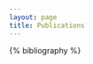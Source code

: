 ```yaml
---
layout: page
title: Publications
---
```


<div id="collapsible-bib">
</div>

<div id="collapsible-bib-gen">

{% bibliography %}

</div>

<!-- !! THIS MUST BE INCLUDED IN ANY FILE THAT CALLS `{{ bibliography }}` !! -->
<script type="text/javascript">
    // - Add pertinent css ----
    var styles = `
    /* COLLAPSIBLE ITEM STUFF */

    .collapsible-bib-entry {
        margin-bottom: 8px;
    }

    /* Style the button that is used to open and close the collapsible content */
    .collapsible-bib-btn {
        background-color: #4B6C86;
        color: white;
        cursor: pointer;
        padding: 8px;
        width: 100%;
        border: none;
        text-align: left;
        outline: none;
    }

    .collapsible-bib-authors {
        font-style: italic;
        font-size: 10pt;
        text-transform: capitalize;
        margin-bottom: 0;
        padding-bottom: 0;
    }
    .collapsible-bib-title {
        font-size: 12pt;
        overflow-wrap: break-word;
        text-transform: capitalize;
        color: white;
        margin-bottom: 0;
        padding-bottom: 0;
    }

    /* Add a background color to the button if it is clicked on (add the .active class with JS), and when you move the mouse over it (hover) */
    .collapsible-bib-btn:hover {
        background-color: #ccc;
    }

    .collapsible-bib-active {
        background-color: #204765;
    }

    /* Style the collapsible content. Note: hidden by default */
    .collapsible-bib-content {
        padding: 2px 8px;
        overflow: hidden;
        background-color: #5d7a9151;
        color: black;
        max-height: 0;
        transition: max-height 0.2s ease-out;
    }

    /* Add icon  */
    .collapsible-bib-btn:after {
        content: url({{ "/images/cite.svg" | absolute_url }});
        color: white;
        float: right;
        margin-left: 5px;
        fill: none;
        -webkit-transition: -webkit-transform 1s ease-in-out;
        -ms-transition: -ms-transform 1s ease-in-out;
        transition: transform 1s ease-in-out;
    }

    .collapsible-bib-active:after,
    .collapsible-bib-btn:hover:after {
        transform: rotate(180deg);
        -ms-transform: rotate(180deg);
        -webkit-transform: rotate(180deg);
    }

    .collapsible-bib-active:after {
        fill: white;
    }

    div.collapsible-bib-bibtex {
        padding: 6pt 2pt 2pt 2pt;
    }
    div.collapsible-bib-bibtex > pre {
        border: 1px #204765;
        padding: 2pt;
        background-color: #f7e99cd7;
    }
    `
    var styleSheet = document.createElement("style")
    styleSheet.type = "text/css"
    styleSheet.innerText = styles
    document.head.appendChild(styleSheet)


    // // - Extract Bib entries from list ----
    // var genDiv = document.getElementById("collapsible-bib-gen");
    // var outDiv = document.getElementById("collapsible-bib");
    // var all_entries = document.getElementsByClassName("collapsible-bib");
    // var headerElements = genDiv.getElementsByTagName("h2");
    
    // var headers = [];
    // for (var elem of headerElements) {
    //     headers.push(elem.textContent);
    // }
    // years.sort();

    // for (var y of years) {
    //     var year_entries = all_entries.getElementsByClassName("collapsible-bib-entry-year-"+y);
    //     var secDiv = document.createElement("div");
    //     secDiv.id = "collapsible-bib-section-year-"+y;
    //     secDiv.classList.push("collapsible-bib-section");
    //     outDiv.children.appendChild(secDiv);
    //     var secHeader = document.createElement("h2");
    //     secHeader.textContent = y;
    //     outDiv.children.appendChild(secHeader);
    //     for (var e of year_entries) {
    //         outDiv.children.appendChild(e);
    //     }
    // }
    // genDiv.innerHTML = '';


    // - Modify all pertinent collapsible elements ----
    // var coll = document.getElementsByClassName("collapsible-bib-btn");
    // var i;
    //
    // for (i = 0; i < coll.length; i++) {
    //     coll[i].addEventListener("click", function () {
    //         this.classList.toggle("collapsible-bib-active");
    //         var content = this.nextElementSibling;
    //         if (content.style.maxHeight) {
    //             content.style.maxHeight = null;
    //         } else {
    //             content.style.maxHeight = content.scrollHeight + "px";
    //         }
    //     });
    // }

    function collapsible_bib_btn_onClick(key) {
        var btn = document.getElementById("collapsible-bib-btn-"+key);
        btn.classList.toggle("collapsible-bib-active");
        // var content = btn.nextElementSibling;
        var content = document.getElementById("collapsible-bib-content-"+key);
        if (content.style.maxHeight) {
            content.style.maxHeight = null;
        } else {
            content.style.maxHeight = content.scrollHeight + "px";
        }
    }
</script> 

